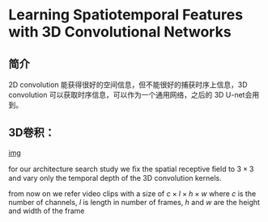 # Learning Spatiotemporal Features with 3D Convolutional Networks

## 简介

2D convolution 能获得很好的空间信息，但不能很好的捕获时序上信息，3D convolution 可以获取时序信息，可以作为一个通用网络，之后的 3D U-net会用到。

## 3D卷积：

[img]()

for our architecture search study we ﬁx the spatial receptive ﬁeld to $3×3$ and vary only the temporal depth of the 3D convolution kernels. 

from now on we refer video clips with a size of $c×l×h×w$ where $c$ is the number of channels, $l$ is length in number of frames, $h$ and $w$ are the height and width of the frame

